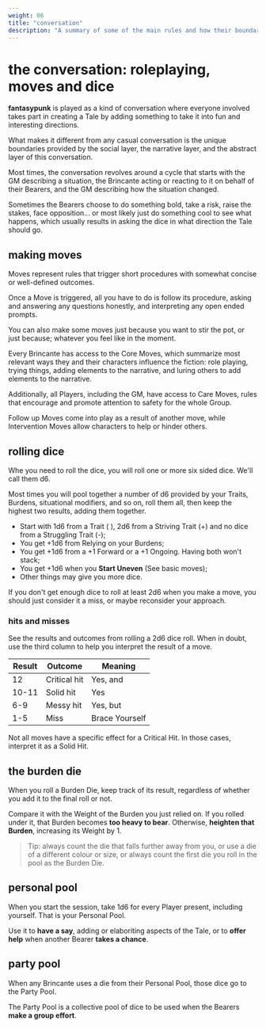 ```yaml
---
weight: 06
title: "conversation"
description: "A summary of some of the main rules and how their boundaries are defined."
---
```


# the conversation: roleplaying, moves and dice

**fantasypunk** is played as a kind of conversation where everyone involved takes part in creating a Tale by adding something to take it into fun and interesting directions.

What makes it different from any casual conversation is the unique boundaries provided by the social layer, the narrative layer, and the abstract layer of this conversation.

Most times, the conversation revolves around a cycle that starts with the GM describing a situation, the Brincante acting or reacting to it on behalf of their Bearers, and the GM describing how the situation changed.

Sometimes the Bearers choose to do something bold, take a risk, raise the stakes, face opposition... or most likely just do something cool to see what happens, which usually results in asking the dice in what direction the Tale should go.

## making moves

Moves represent rules that trigger short procedures with somewhat concise or well-defined outcomes.

Once a Move is triggered, all you have to do is follow its procedure, asking and answering any questions honestly, and interpreting any open ended prompts.

You can also make some moves just because you want to stir the pot, or just because; whatever you feel like in the moment.

Every Brincante has access to the Core Moves, which summarize most relevant ways they and their characters influence the fiction: role playing, trying things, adding elements to the narrative, and luring others to add elements to the narrative.

Additionally, all Players, including the GM, have access to Care Moves, rules that encourage and promote attention to safety for the whole Group.

Follow up Moves come into play as a result of another move, while Intervention Moves allow characters to help or hinder others.

## rolling dice

Whe you need to roll the dice, you will roll one or more six sided dice. We'll call them d6.

Most times you will pool together a number of d6 provided by your Traits, Burdens, situational modifiers, and so on, roll them all, then keep the highest two results, adding them together.

- Start with 1d6 from a Trait ( ), 2d6 from a Striving Trait (+) and no dice from a Struggling Trait (-);
- You get +1d6 from Relying on your Burdens;
- You get +1d6 from a +1 Forward or a +1 Ongoing. Having both won't stack;
- You get +1d6 when you **Start Uneven** (See basic moves);
- Other things may give you more dice.

If you don't get enough dice to roll at least 2d6 when you make a move, you should just consider it a miss, or maybe reconsider your approach.

### hits and misses

See the results and outcomes from rolling a 2d6 dice roll. When in doubt, use the third column to help you interpret the result of a move.

Result | Outcome      | Meaning
-------|--------------|---------------
12     | Critical hit | Yes, and
10-11  | Solid hit    | Yes
6-9    | Messy hit    | Yes, but
1-5    | Miss         | Brace Yourself

Not all moves have a specific effect for a Critical Hit. In those cases, interpret it as a Solid Hit.

## the burden die

When you roll a Burden Die, keep track of its result, regardless of whether you add it to the final roll or not.

Compare it with the Weight of the Burden you just relied on. If you rolled under it, that Burden becomes **too heavy to bear**. Otherwise, **heighten that Burden**, increasing its Weight by 1.

> Tip: always count the die that falls further away from you, or use a die of a different colour or size, or always count the first die you roll in the pool as the Burden Die.

## personal pool

When you start the session, take 1d6 for every Player present, including yourself. That is your Personal Pool.

Use it to **have a say**, adding or elaboriting aspects of the Tale, or to **offer help** when another Bearer **takes a chance**.

## party pool

When any Brincante uses a die from their Personal Pool, those dice go to the Party Pool.

The Party Pool is a collective pool of dice to be used when the Bearers **make a group effort**.

